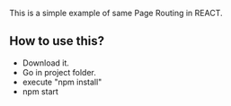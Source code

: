 This is a simple example of same Page Routing in REACT. 
## How to use this?

- Download it.
- Go in project folder.
- execute "npm install"
- npm start